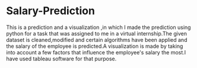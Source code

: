 # Salary-Prediction

This is a prediction and a visualization ,in which I made the prediction using python for a task that was assigned to me in a virtual internship.The given dataset is cleaned,modified and certain algorithms have been applied and the salary of the employee is predicted.A visualization is made by taking into account a few factors that influence the employee's salary the most.I have used tableau software for that purpose.
